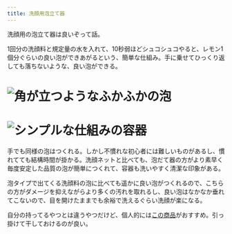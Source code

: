 ```yaml
---
title: 洗顔用泡立て器
---
```

洗顔用の泡立て器は良いぞって話。

1回分の洗顔料と規定量の水を入れて、10秒弱ほどシュコシュコやると、レモン1個分ぐらいの良い泡ができあがるという、簡単な仕組み。手に乗せてひっくり返しても落ちないような、良い泡ができる。

![](https://lh5.googleusercontent.com/2MRECllYzQi8XRZYeyg0PC6H86qI7JaTzXmdoAV2iUDCWA9M6tfRgQg50qgZlccly3L2Br1UABT--sFaXbI1WfGKW54GQibO3k7EwnLTtmyu3qTzZ7OcnvSnqch46e9eGtMhcjmEKVY0cadArvxupuIGIOwu5fuBBM2rnfFlhDCj3B-DKdvMcBFn "角が立つようなふかふかの泡")
===============================================================================================================================================================================================================================================

![](https://lh4.googleusercontent.com/tL4ZIdYld8moSrVPcder8BrOsc1l-utTlnQh4hbwmPQyyJhDhBQ9AJKffzwoX3L_JWicjFZ-9SQz3ALMObvtR7e4GU1T7M0e4SKiqIJZDlobgCTDeeepU8pnIRBUDGXyIImsiPtuequranzvM0vBukufMaKNTpHJAemUSTc34Sh9pEdyOft1F0BX "シンプルな仕組みの容器")
=============================================================================================================================================================================================================================================

手でも同様の泡はつくれる。しかし不慣れな初心者には難しいものがあるし、慣れてても結構時間が掛かる。洗顔ネットと比べても、泡だて器の方がより素早く毎度安定した品質の泡が簡単につくれて、容器も洗いやすく清潔な印象がある。

泡タイプで出てくる洗顔料の泡に比べても遥かに良い泡がつくれるので、こちらの方がダメージを抑えながらより多くの汚れを取れるし、良い泡はなかなか垂れてこないので、目を開けたままでも余裕で洗えるぐらい洗顔が楽になる。

自分の持ってるやつとは違うやつだけど、個人的には[この商品](https://www.amazon.co.jp/dp/B09KMP9GDN)がおすすめ。引っ掛けて干しておけるのが良い。
